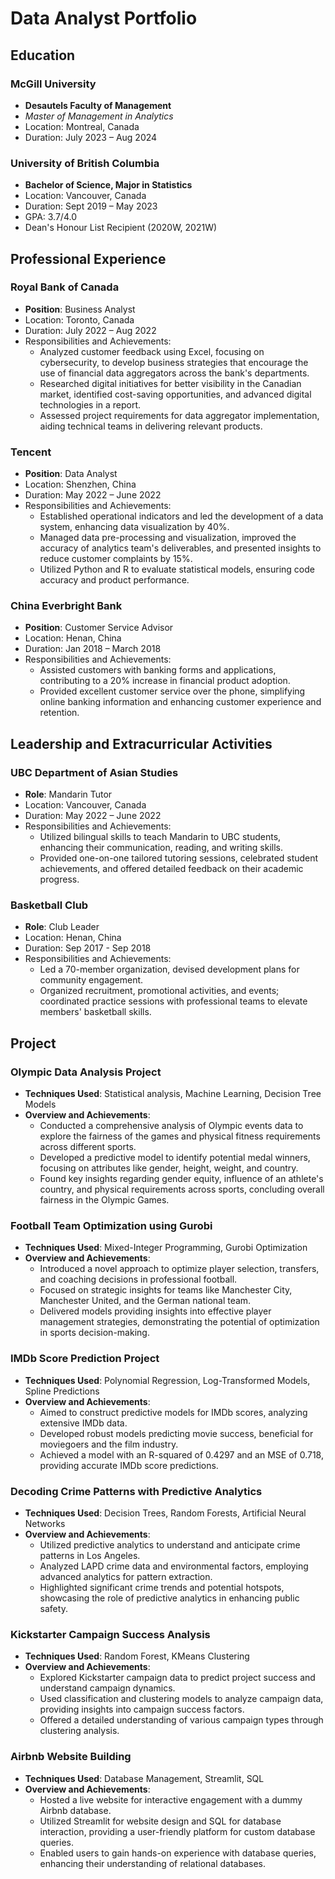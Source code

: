 # Data Analyst Portfolio

## Education

### McGill University
- **Desautels Faculty of Management**
- *Master of Management in Analytics*
- Location: Montreal, Canada
- Duration: July 2023 – Aug 2024

### University of British Columbia
- **Bachelor of Science, Major in Statistics**
- Location: Vancouver, Canada
- Duration: Sept 2019 – May 2023
- GPA: 3.7/4.0
- Dean's Honour List Recipient (2020W, 2021W)

## Professional Experience

### Royal Bank of Canada
- **Position**: Business Analyst
- Location: Toronto, Canada
- Duration: July 2022 – Aug 2022
- Responsibilities and Achievements:
  - Analyzed customer feedback using Excel, focusing on cybersecurity, to develop business strategies that encourage the use of financial data aggregators across the bank's departments.
  - Researched digital initiatives for better visibility in the Canadian market, identified cost-saving opportunities, and advanced digital technologies in a report.
  - Assessed project requirements for data aggregator implementation, aiding technical teams in delivering relevant products.

### Tencent
- **Position**: Data Analyst
- Location: Shenzhen, China
- Duration: May 2022 – June 2022
- Responsibilities and Achievements:
  - Established operational indicators and led the development of a data system, enhancing data visualization by 40%.
  - Managed data pre-processing and visualization, improved the accuracy of analytics team's deliverables, and presented insights to reduce customer complaints by 15%.
  - Utilized Python and R to evaluate statistical models, ensuring code accuracy and product performance.

### China Everbright Bank
- **Position**: Customer Service Advisor
- Location: Henan, China
- Duration: Jan 2018 – March 2018
- Responsibilities and Achievements:
  - Assisted customers with banking forms and applications, contributing to a 20% increase in financial product adoption.
  - Provided excellent customer service over the phone, simplifying online banking information and enhancing customer experience and retention.

## Leadership and Extracurricular Activities

### UBC Department of Asian Studies
- **Role**: Mandarin Tutor
- Location: Vancouver, Canada
- Duration: May 2022 – June 2022
- Responsibilities and Achievements:
  - Utilized bilingual skills to teach Mandarin to UBC students, enhancing their communication, reading, and writing skills.
  - Provided one-on-one tailored tutoring sessions, celebrated student achievements, and offered detailed feedback on their academic progress.

### Basketball Club
- **Role**: Club Leader
- Location: Henan, China
- Duration: Sep 2017 - Sep 2018
- Responsibilities and Achievements:
  - Led a 70-member organization, devised development plans for community engagement.
  - Organized recruitment, promotional activities, and events; coordinated practice sessions with professional teams to elevate members' basketball skills.

## Project

### Olympic Data Analysis Project
- **Techniques Used**: Statistical analysis, Machine Learning, Decision Tree Models
- **Overview and Achievements**:
  - Conducted a comprehensive analysis of Olympic events data to explore the fairness of the games and physical fitness requirements across different sports.
  - Developed a predictive model to identify potential medal winners, focusing on attributes like gender, height, weight, and country.
  - Found key insights regarding gender equity, influence of an athlete's country, and physical requirements across sports, concluding overall fairness in the Olympic Games.

### Football Team Optimization using Gurobi
- **Techniques Used**: Mixed-Integer Programming, Gurobi Optimization
- **Overview and Achievements**:
  - Introduced a novel approach to optimize player selection, transfers, and coaching decisions in professional football.
  - Focused on strategic insights for teams like Manchester City, Manchester United, and the German national team.
  - Delivered models providing insights into effective player management strategies, demonstrating the potential of optimization in sports decision-making.

### IMDb Score Prediction Project
- **Techniques Used**: Polynomial Regression, Log-Transformed Models, Spline Predictions
- **Overview and Achievements**:
  - Aimed to construct predictive models for IMDb scores, analyzing extensive IMDb data.
  - Developed robust models predicting movie success, beneficial for moviegoers and the film industry.
  - Achieved a model with an R-squared of 0.4297 and an MSE of 0.718, providing accurate IMDb score predictions.

### Decoding Crime Patterns with Predictive Analytics
- **Techniques Used**: Decision Trees, Random Forests, Artificial Neural Networks
- **Overview and Achievements**:
  - Utilized predictive analytics to understand and anticipate crime patterns in Los Angeles.
  - Analyzed LAPD crime data and environmental factors, employing advanced analytics for pattern extraction.
  - Highlighted significant crime trends and potential hotspots, showcasing the role of predictive analytics in enhancing public safety.

### Kickstarter Campaign Success Analysis
- **Techniques Used**: Random Forest, KMeans Clustering
- **Overview and Achievements**:
  - Explored Kickstarter campaign data to predict project success and understand campaign dynamics.
  - Used classification and clustering models to analyze campaign data, providing insights into campaign success factors.
  - Offered a detailed understanding of various campaign types through clustering analysis.

### Airbnb Website Building
- **Techniques Used**: Database Management, Streamlit, SQL
- **Overview and Achievements**:
  - Hosted a live website for interactive engagement with a dummy Airbnb database.
  - Utilized Streamlit for website design and SQL for database interaction, providing a user-friendly platform for custom database queries.
  - Enabled users to gain hands-on experience with database queries, enhancing their understanding of relational databases.


